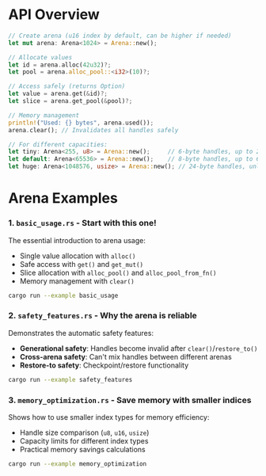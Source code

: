 # API Overview

```rust
// Create arena (u16 index by default, can be higher if needed)
let mut arena: Arena<1024> = Arena::new();

// Allocate values
let id = arena.alloc(42u32)?;
let pool = arena.alloc_pool::<i32>(10)?;

// Access safely (returns Option)
let value = arena.get(&id)?;
let slice = arena.get_pool(&pool)?;

// Memory management
println!("Used: {} bytes", arena.used());
arena.clear(); // Invalidates all handles safely

// For different capacities:
let tiny: Arena<255, u8> = Arena::new();     // 6-byte handles, up to 255 bytes
let default: Arena<65536> = Arena::new();    // 8-byte handles, up to 64KB ⭐
let huge: Arena<1048576, usize> = Arena::new(); // 24-byte handles, unlimited
```

# Arena Examples

### 1. `basic_usage.rs` - **Start with this one!**
The essential introduction to arena usage:
- Single value allocation with `alloc()`
- Safe access with `get()` and `get_mut()`
- Slice allocation with `alloc_pool()` and `alloc_pool_from_fn()`
- Memory management with `clear()`

```bash
cargo run --example basic_usage
```

### 2. `safety_features.rs` - **Why the arena is reliable**
Demonstrates the automatic safety features:
- **Generational safety**: Handles become invalid after `clear()`/`restore_to()`
- **Cross-arena safety**: Can't mix handles between different arenas
- **Restore-to safety**: Checkpoint/restore functionality

```bash
cargo run --example safety_features
```

### 3. `memory_optimization.rs` - **Save memory with smaller indices**
Shows how to use smaller index types for memory efficiency:
- Handle size comparison (`u8`, `u16`, `usize`)
- Capacity limits for different index types
- Practical memory savings calculations

```bash
cargo run --example memory_optimization
```
